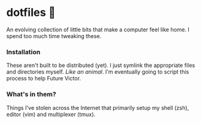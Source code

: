 # dotfiles 🏡

An evolving collection of little bits that make a computer feel like home. I spend too much time tweaking these.

### Installation
These aren't built to be distributed (yet). I just symlink the appropriate files and directories myself. _Like an animal_. I'm eventually going to script this process to help Future Victor.

### What's in them?
Things I've stolen across the Internet that primarily setup my shell (zsh), editor (vim) and multiplexer (tmux).

